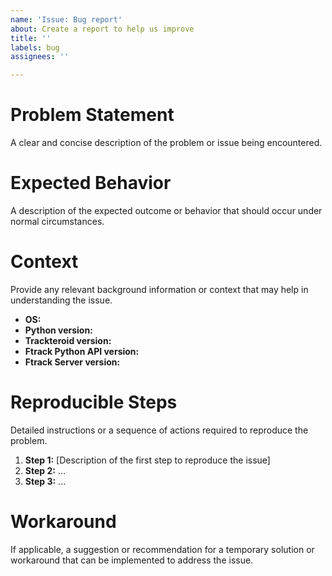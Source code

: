```yaml
---
name: 'Issue: Bug report'
about: Create a report to help us improve
title: ''
labels: bug
assignees: ''

---
```


# Problem Statement
A clear and concise description of the problem or issue being encountered.

# Expected Behavior
A description of the expected outcome or behavior that should occur under normal circumstances.

# Context
Provide any relevant background information or context that may help in understanding the issue.

- **OS:**
- **Python version:**
- **Trackteroid version:**
- **Ftrack Python API version:**
- **Ftrack Server version:**

# Reproducible Steps
Detailed instructions or a sequence of actions required to reproduce the problem.
1. **Step 1:** [Description of the first step to reproduce the issue]
2. **Step 2:** ...
3. **Step 3:** ...

# Workaround
If applicable, a suggestion or recommendation for a temporary solution or workaround that can be implemented to address the issue.

